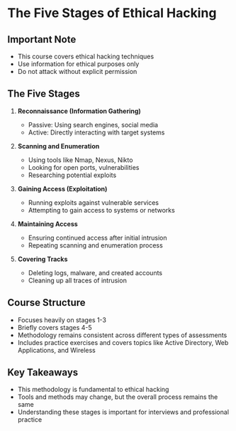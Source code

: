 # The Five Stages of Ethical Hacking

## Important Note

- This course covers ethical hacking techniques
- Use information for ethical purposes only
- Do not attack without explicit permission

## The Five Stages

1. **Reconnaissance (Information Gathering)**

   - Passive: Using search engines, social media
   - Active: Directly interacting with target systems

2. **Scanning and Enumeration**

   - Using tools like Nmap, Nexus, Nikto
   - Looking for open ports, vulnerabilities
   - Researching potential exploits

3. **Gaining Access (Exploitation)**

   - Running exploits against vulnerable services
   - Attempting to gain access to systems or networks

4. **Maintaining Access**

   - Ensuring continued access after initial intrusion
   - Repeating scanning and enumeration process

5. **Covering Tracks**
   - Deleting logs, malware, and created accounts
   - Cleaning up all traces of intrusion

## Course Structure

- Focuses heavily on stages 1-3
- Briefly covers stages 4-5
- Methodology remains consistent across different types of assessments
- Includes practice exercises and covers topics like Active Directory, Web Applications, and Wireless

## Key Takeaways

- This methodology is fundamental to ethical hacking
- Tools and methods may change, but the overall process remains the same
- Understanding these stages is important for interviews and professional practice
